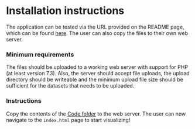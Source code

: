 # Installation instructions
The application can be tested via the URL provided on the README page, which can be found [here](README.md).
The user can also copy the files to their own web server.

### Minimum requirements
The files should be uploaded to a working web server with support for PHP (at least version 7.3). Also, the server should accept file uploads, the upload directory should be writeable and the minimum upload file size should be sufficient for the datasets that needs to be uploaded.

### Instructions
Copy the contents of the [Code folder](Code) to the web server. The user can now navigate to the ```index.html``` page to start visualizing!
